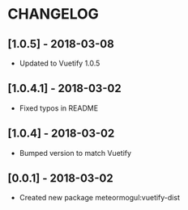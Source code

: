 # CHANGELOG

## [1.0.5] - 2018-03-08

- Updated to Vuetify 1.0.5

## [1.0.4.1] - 2018-03-02

- Fixed typos in README

## [1.0.4] - 2018-03-02

- Bumped version to match Vuetify

## [0.0.1] - 2018-03-02

- Created new package meteormogul:vuetify-dist
